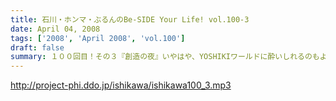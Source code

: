 ```yaml
---
title: 石川・ホンマ・ぶるんのBe-SIDE Your Life! vol.100-3
date: April 04, 2008
tags: ['2008', 'April 2008', 'vol.100']
draft: false
summary: １００回目！その３『創造の夜』いやはや、YOSHIKIワールドに酔いしれるのもよいですが、「平田商店Tシャツ」制作も進行中！③年目突入のビーサイもよろしくお願いしますね！そうそう・・・i-Tunesのバナーもクリックしてね！推薦してくださるappleさんには感謝です。NAMAE
---
```


http://project-phi.ddo.jp/ishikawa/ishikawa100_3.mp3
